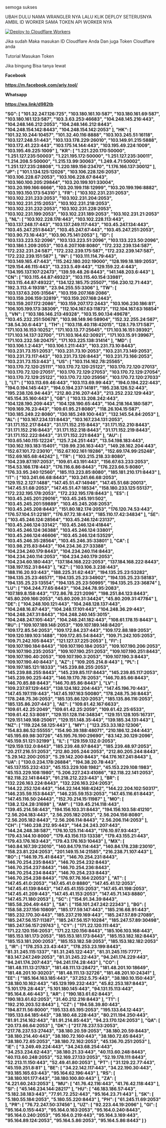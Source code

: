 semoga sukses




UBAH DULU NAMA WRANGLER NYA 
LALU KLIK DEPLOY SETERUSNYA AMBIL ID WORKER SAMA TOKEN API WORKER NYA

   [![Deploy to Cloudflare Workers](https://deploy.workers.cloudflare.com/button)](https://deploy.workers.cloudflare.com/?url=https://github.com/Gendarxml/Gendarxml)

Jika sudah Maka masukan ID Cloudflare Anda
Dan juga Token Cloudflare anda

Tutorial Masukan Token

Jika bingung Bisa tanya lewat 

<b>Facebook

https://m.facebook.com/ariy.tool/

<b>Whatsapp

https://wa.link/d982tb




  "SG": [
    "101.32.247.126:725",
    "103.180.161.10:587",
    "103.180.161.69:587",
    "103.180.161.123:587",
    "103.3.63.253:46683",
    "104.248.145.216:443",
    "104.248.146.212:2053",
    "104.248.146.212:8443",
    "104.248.154.142:8443",
    "104.248.154.142:2053"
  ],
  "HK": [
    "101.32.10.244:10457",
    "101.32.40.116:8888",
    "103.103.245.51:16118",
    "103.127.248.51:443",
    "103.133.178.229:26010",
    "103.149.91.215:5888",
    "103.172.41.223:443",
    "103.175.14.144:443",
    "103.195.49.224:1009",
    "103.195.49.225:1009"
  ],
  "KR": [
    "1.221.220.170:50000",
    "1.251.127.235:50003",
    "1.221.195.172:50000",
    "1.251.127.235:30011",
    "1.214.208.5:50000",
    "1.215.13.99:30063",
    "1.249.4.71:50002",
    "1.251.127.235:28808",
    "1.220.189.156:23470",
    "1.176.166.137:30012"
  ],
  "JP": [
    "101.1.134.125:12026",
    "103.106.228.126:2053",
    "103.106.228.67:2053",
    "103.106.228.67:8443",
    "103.160.100.205:29844",
    "103.20.199.101:33004",
    "103.20.199.166:6666",
    "103.20.199.118:12999",
    "103.20.199.196:8882",
    "103.193.150.173:54310"
  ],
  "FR": [
    "103.102.231.231:2053",
    "103.102.231.233:2053",
    "103.102.231.204:2053",
    "103.102.231.215:2053",
    "103.102.231.218:2053",
    "103.102.231.232:2053",
    "103.102.231.228:2053",
    "103.102.231.199:2053",
    "103.102.231.189:2053",
    "103.102.231.21:2053"
  ],
  "NL": [
    "103.102.228.178:443",
    "103.102.228.113:443",
    "103.137.248.17:443",
    "103.137.249.117:443",
    "103.45.247.134:443",
    "103.45.247.251:8443",
    "103.45.247.67:443",
    "103.45.247.251:2053",
    "103.90.73.16:443",
    "103.90.75.141:2053"
  ],
  "ID": [
    "103.133.223.52:2096",
    "103.133.223.51:2096",
    "103.133.223.50:2096",
    "103.186.1.209:2053",
    "103.6.207.108:8080",
    "172.232.239.134:587",
    "172.232.231.24:587",
    "172.232.239.175:587",
    "172.232.239.147:587",
    "172.232.239.151:587"
  ],
  "IN": [
    "103.111.114.79:443",
    "103.149.165.47:443",
    "115.242.180.202:19000",
    "128.199.18.189:2053",
    "129.154.46.115:443",
    "13.233.5.49:443",
    "129.159.22.4:443",
    "134.195.137.107:22473",
    "139.59.48.26:8443",
    "141.148.203.6:443"
  ],
  "CN": [
    "103.115.44.87:49323",
    "103.115.40.154:33981",
    "103.115.44.87:49322",
    "134.122.185.75:25507",
    "156.230.12.71:443",
    "192.3.113.4:19318",
    "23.94.255.55:3306"
  ],
  "TW": [
    "103.137.63.205:31564",
    "103.159.207.168:2086",
    "103.159.206.159:32819",
    "103.159.207.168:2443",
    "103.159.207.172:2086",
    "103.159.207.172:2443",
    "103.106.230.186:81",
    "106.105.199.173:38309",
    "112.104.167.63:11873",
    "112.104.167.63:16854"
  ],
  "VN": [
    "103.186.146.213:49328",
    "103.15.90.134:49678",
    "103.45.232.251:50678",
    "103.98.149.96:58904",
    "152.32.255.24:587",
    "38.54.30.6:443"
  ],
  "TH": [
    "103.118.40.118:42015",
    "128.1.79.171:587",
    "171.103.16.153:10252",
    "171.103.13.77:25645",
    "171.103.16.151:39392",
    "171.103.14.137:32700",
    "171.103.164.62:30921",
    "171.103.15.91:39967",
    "171.103.232.58:20475",
    "171.103.225.138:31414"
  ],
  "MD": [
    "103.106.1.2:443",
    "103.106.1.211:443",
    "103.231.73.10:8443",
    "103.231.73.151:2053",
    "103.231.73.10:2053",
    "103.231.73.149:2053",
    "103.231.73.117:443",
    "103.231.73.126:8443",
    "103.231.73.166:2053",
    "103.231.73.153:443"
  ],
  "US": [
    "103.114.162.78:25565",
    "103.170.72.120:25111",
    "103.170.72.120:25122",
    "103.170.72.120:27013",
    "103.170.72.120:27051",
    "103.170.72.129:27053",
    "103.170.72.129:27054",
    "103.170.72.129:25122",
    "103.170.72.120:25956",
    "103.170.72.120:27033"
  ],
  "LT": [
    "103.113.69.46:443",
    "103.113.69.99:443",
    "194.0.194.222:443",
    "194.0.194.145:443",
    "194.0.194.237:14181",
    "195.238.126.52:443",
    "195.238.126.94:443",
    "212.80.216.207:443",
    "213.252.232.129:443",
    "45.154.35.160:443"
  ],
  "GB": [
    "103.13.208.242:443",
    "104.128.190.209:443",
    "104.128.190.65:443",
    "104.218.164.180:587",
    "109.169.76.23:443",
    "109.61.95.21:8080",
    "118.26.104.15:587",
    "130.185.249.22:8080",
    "130.185.249.100:443",
    "132.145.54.84:2053"
  ],
  "AL": [
    "103.167.234.131:8443",
    "103.167.234.131:2053",
    "31.171.152.217:8443",
    "31.171.152.215:8443",
    "31.171.152.210:8443",
    "31.171.152.216:8443",
    "31.171.152.218:8443",
    "31.171.152.219:8443",
    "31.171.152.222:8443",
    "31.171.152.221:8443"
  ],
  "AU": [
    "103.65.140.115:12224",
    "125.7.24.251:443",
    "13.54.198.183:443",
    "130.162.193.183:15401",
    "139.99.236.163:443",
    "149.28.162.204:443",
    "152.67.101.72:23010",
    "152.67.102.161:19286",
    "152.69.174.99:25248",
    "152.69.165.68:44242"
  ],
  "TR": [
    "103.215.218.33:8080",
    "104.239.87.197:2053",
    "109.61.43.191:443",
    "156.67.63.233:2053",
    "154.53.166.178:443",
    "176.116.6.86:8443",
    "176.223.66.5:8080",
    "176.33.95.240:12560",
    "185.113.223.85:8080",
    "185.181.210.171:8443"
  ],
  "IT": [
    "103.241.66.68:8443",
    "103.241.66.68:2053",
    "129.152.2.127:1488",
    "147.45.51.47:14946",
    "147.45.51.68:20013",
    "147.45.51.68:2053",
    "147.45.51.47:18534",
    "158.180.233.125:55137",
    "172.232.195.178:2053",
    "172.232.195.178:8443"
  ],
  "ES": [
    "103.45.245.201:29016",
    "103.45.245.191:502",
    "103.45.245.201:59889",
    "103.45.245.208:2053",
    "103.45.245.208:8443",
    "151.80.182.174:2053",
    "176.120.74.53:443",
    "176.57.104.51:22181",
    "176.97.72.18:443",
    "185.110.17.42:34834"
  ],
  "SE": [
    "103.45.246.124:28564",
    "103.45.246.124:23137",
    "103.45.246.124:33142",
    "103.45.246.124:41844",
    "103.45.246.124:36388",
    "103.45.246.124:33801",
    "103.45.246.124:46606",
    "103.45.246.124:53529",
    "103.45.246.35:28564",
    "103.45.246.35:33801"
  ],
  "CA": [
    "103.98.215.83:8443",
    "104.234.36.27:33388",
    "104.234.240.179:8443",
    "104.234.240.114:8443",
    "104.234.240.114:2053",
    "104.234.240.179:2053",
    "104.234.60.180:443",
    "137.184.168.222:2053",
    "137.184.168.222:8443",
    "138.197.152.31:8443"
  ],
  "KZ": [
    "103.106.3.238:443",
    "188.116.20.93:443",
    "188.225.31.62:443",
    "194.135.25.23:53282",
    "194.135.25.23:46571",
    "194.135.25.23:34902",
    "194.135.25.23:58183",
    "194.135.25.23:13554",
    "194.135.25.23:50995",
    "194.135.25.23:36874"
  ],
  "LU": [
    "104.244.77.65:8443",
    "104.244.78.95:2083",
    "107.189.8.158:443",
    "172.86.78.221:2096",
    "198.251.84.123:8443",
    "45.80.209.166:2053",
    "45.80.209.31:34424",
    "45.80.209.31:47784"
  ],
  "DE": [
    "104.248.100.121:443",
    "104.248.128.137:443",
    "104.248.16.87:443",
    "104.248.17.101:443",
    "104.248.36.29:443",
    "104.248.247.31:8443",
    "104.248.240.145:3015",
    "104.248.247.105:443",
    "104.248.241.182:443",
    "108.61.178.15:8443"
  ],
  "RU": [
    "109.107.189.148:2053",
    "109.107.189.148:8420",
    "109.172.85.54:2053",
    "109.172.84.237:443",
    "109.172.88.189:2053",
    "109.120.189.103:1488",
    "109.172.85.54:8443",
    "109.71.242.105:2053",
    "109.71.242.105:8443",
    "121.127.37.225:2053"
  ],
  "FI": [
    "109.107.190.184:8443",
    "109.107.190.184:2053",
    "109.107.190.206:2053",
    "109.107.190.235:2053",
    "109.107.190.251:2053",
    "109.107.190.251:8443",
    "109.107.190.40:2053",
    "109.107.190.3:2053",
    "109.107.190.3:8443",
    "109.107.190.40:8443"
  ],
  "AZ": [
    "109.205.214.8:443"
  ],
  "PL": [
    "109.197.185.121:18333",
    "145.239.88.255:2053",
    "145.239.88.255:8443",
    "145.239.85.117:8443",
    "145.239.85.117:2053",
    "145.239.90.225:443",
    "146.19.170.78:2053",
    "146.70.85.66:8443",
    "146.70.85.88:8443",
    "146.70.85.86:8443"
  ],
  "LV": [
    "109.237.97.129:443",
    "138.124.182.204:443",
    "147.45.196.70:443",
    "147.45.197.119:443",
    "147.45.197.163:50080",
    "178.248.75.36:8443",
    "178.248.75.36:2053",
    "185.135.86.120:2053",
    "185.135.86.116:2053",
    "185.135.86.207:443"
  ],
  "AE": [
    "109.61.42.167:6633",
    "109.61.42.25:2049",
    "109.61.42.25:2059",
    "109.61.42.25:6533",
    "109.61.42.53:8081",
    "129.151.128.114:34834",
    "129.151.128.105:16731",
    "129.151.149.168:25061",
    "129.151.148.35:443",
    "139.185.34.131:443"
  ],
  "NZ": [
    "119.224.58.125:443"
  ],
  "MY": [
    "123.253.33.182:12306",
    "154.83.86.52:55555",
    "154.90.39.188:48071",
    "210.186.12.244:443",
    "45.195.69.98:30726",
    "45.195.76.190:29690",
    "83.142.30.129:2096",
    "45.159.51.121:32199"
  ],
  "IL": [
    "129.159.132.0:2053",
    "129.159.132.0:8443",
    "185.239.48.97:8443",
    "185.239.48.97:2053",
    "20.217.216.51:2053",
    "212.80.205.244:2053",
    "212.80.205.244:8443",
    "5.29.142.200:2053",
    "5.29.142.200:8443",
    "64.176.167.241:8443"
  ],
  "UA": [
    "130.0.234.178:26884",
    "194.38.20.78:443",
    "45.137.155.232:433",
    "45.153.229.108:1982",
    "45.153.229.108:1983",
    "45.153.229.108:1980",
    "5.206.227.243:41086",
    "82.118.22.141:2053",
    "82.118.22.141:8443",
    "91.218.212.223:443"
  ],
  "BR": [
    "132.226.163.224:8443",
    "132.226.163.224:2053",
    "144.22.252.124:443",
    "144.22.144.168:4242",
    "144.22.204.102:50317",
    "146.235.59.153:8443",
    "146.235.59.153:2053",
    "147.45.116.61:8443",
    "147.45.116.50:24443",
    "152.70.214.15:11987"
  ],
  "MO": [
    "138.2.124.28:31698"
  ],
  "AM": [
    "139.45.214.118:443",
    "139.45.214.58:443",
    "194.156.103.31:8443",
    "194.156.103.58:41210",
    "2.56.204.183:443",
    "2.56.205.182:2053",
    "2.56.204.156:8080",
    "2.56.205.182:8443",
    "2.56.206.114:8443",
    "2.56.206.114:2053"
  ],
  "CH": [
    "140.238.212.95:443",
    "144.24.243.207:443",
    "144.24.248.38:587",
    "176.10.125.114:443",
    "176.10.97.93:443",
    "179.43.144.10:8000",
    "179.43.156.113:13338",
    "179.43.155.21:443",
    "179.43.176.163:443",
    "179.43.176.163:10443"
  ],
  "MX": [
    "140.84.167.39:23010",
    "140.84.179.114:443",
    "140.84.178.238:23010",
    "158.23.81.224:2053",
    "201.149.15.14:21585",
    "216.238.71.107:443"
  ],
  "RO": [
    "146.19.75.41:8443",
    "146.70.254.231:8443",
    "146.70.254.235:8443",
    "146.70.254.232:8443",
    "146.70.254.237:8443",
    "146.70.254.236:8443",
    "146.70.254.234:8443",
    "146.70.254.233:8443",
    "146.70.254.238:8443",
    "176.97.76.164:22053"
  ],
  "AT": [
    "147.45.41.0:2053",
    "147.45.41.0:8880",
    "147.45.41.12:2053",
    "147.45.41.139:8443",
    "147.45.41.155:2053",
    "147.45.41.198:2053",
    "147.45.41.209:443",
    "147.45.41.153:2053",
    "147.45.71.143:8880",
    "147.45.71.180:2053"
  ],
  "SC": [
    "154.91.34.39:8443",
    "185.58.204.49:443"
  ],
  "SA": [
    "158.101.247.242:22343"
  ],
  "BG": [
    "158.58.237.156:10809",
    "185.177.59.147:443",
    "185.216.68.91:443",
    "185.232.170.30:443",
    "185.237.219.169:443",
    "185.247.57.89:27089",
    "185.247.56.157:11387",
    "185.247.56.157:10284",
    "185.247.57.89:30498",
    "185.247.56.157:29743"
  ],
  "CY": [
    "171.22.120.111:443",
    "171.22.120.156:2053",
    "171.22.120.156:8443",
    "185.106.103.168:443",
    "185.153.181.173:2053",
    "185.153.181.173:8443",
    "185.153.182.182:8443",
    "185.153.181.200:2053",
    "185.153.182.58:2053",
    "185.153.182.182:2053"
  ],
  "IR": [
    "178.253.23.43:443",
    "178.253.23.199:8443",
    "81.31.245.115:1337",
    "81.31.245.122:443",
    "81.31.245.115:7777",
    "83.147.247.249:2053",
    "81.31.245.22:443",
    "94.241.174.229:443",
    "94.241.174.207:443",
    "94.241.174.28:443"
  ],
  "CO": [
    "181.48.111.13:21783",
    "181.48.111.13:28472",
    "181.48.201.10:18649",
    "181.48.201.10:30203",
    "181.48.111.13:32726",
    "181.48.201.10:24341"
  ],
  "EE": [
    "185.164.163.185:443",
    "37.252.5.75:443",
    "38.180.10.150:443",
    "38.180.10.162:443",
    "45.129.199.232:443",
    "45.82.253.187:8443",
    "5.101.179.28:443",
    "5.101.180.145:443",
    "94.131.15.113:443",
    "95.164.8.46:443"
  ],
  "AR": [
    "190.183.61.62:8443",
    "190.183.61.62:2053",
    "31.40.212.216:8443"
  ],
  "T1": [
    "192.210.203.52:8443"
  ],
  "CZ": [
    "194.58.39.80:443",
    "194.87.11.56:8000",
    "195.133.65.195:2053",
    "195.133.64.12:443",
    "195.133.64.185:443",
    "38.180.48.228:443",
    "80.211.194.250:443",
    "81.91.214.162:443",
    "81.91.214.85:443",
    "94.23.170.124:2053"
  ],
  "QA": [
    "20.173.66.64:2053"
  ],
  "DK": [
    "217.78.237.53:2053",
    "217.78.237.53:27443",
    "38.180.20.59:2053",
    "38.180.20.59:8443",
    "38.180.214.40:443",
    "38.180.72.160:443",
    "38.180.72.65:8443",
    "38.180.72.65:2053",
    "38.180.72.162:2053",
    "45.136.70.251:2053"
  ],
  "IE": [
    "3.249.49.224:443",
    "34.243.68.254:443",
    "34.253.234.62:443",
    "38.180.21.33:443",
    "40.113.60.248:8443",
    "40.113.60.248:2053",
    "52.169.27.133:2053",
    "52.19.178.111:8443",
    "52.213.11.150:443",
    "52.49.41.80:2053"
  ],
  "PT": [
    "31.129.22.77:443",
    "45.159.251.8:81"
  ],
  "BE": [
    "34.22.142.117:443",
    "34.22.190.30:443",
    "93.185.165.63:443",
    "95.164.62.196:443"
  ],
  "RS": [
    "38.180.101.177:443",
    "38.180.100.80:443"
  ],
  "ZA": [
    "4.221.60.243:2053"
  ],
  "MU": [
    "41.76.42.116:443",
    "41.76.42.118:443"
  ],
  "SI": [
    "45.146.234.144:28217"
  ],
  "HU": [
    "46.183.186.57:443",
    "5.182.38.183:443",
    "77.91.72.252:443",
    "95.164.23.71:443"
  ],
  "SK": [
    "5.180.55.184:2053",
    "5.180.55.220:8443"
  ],
  "PH": [
    "61.245.11.69:2053"
  ],
  "PR": [
    "76.72.247.50:37456"
  ],
  "UZ": [
    "92.223.44.19:2096"
  ],
  "GI": [
    "95.164.0.155:443",
    "95.164.0.163:2053",
    "95.164.0.240:8443",
    "95.164.0.240:2053",
    "95.164.0.219:443",
    "95.164.3.169:443",
    "95.164.89.124:2053",
    "95.164.5.86:2053",
    "95.164.5.86:8443"
  ]
}
